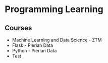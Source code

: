 # Programming Learning

## Courses

* Machine Learning and Data Science - ZTM
* Flask - Pierian Data
* Python - Pierian Data
* Test
